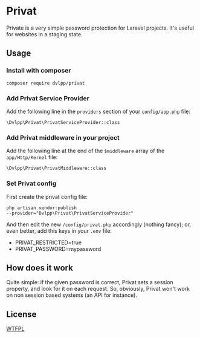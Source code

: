 # Privat

Private is a very simple password protection for Laravel projects.
It's useful for websites in a staging state.

## Usage

### Install with composer

<code>composer require dvlpp/privat</code>

### Add Privat Service Provider

Add the following line in the <code>providers</code> section of your <code>config/app.php</code> file:

<code>\Dvlpp\Privat\PrivatServiceProvider::class</code>

### Add Privat middleware in your project

Add the following line at the end of the <code>$middleware</code> array of the <code>app/Http/Kernel</code> file:

<code>\Dvlpp\Privat\PrivatMiddleware::class</code>

### Set Privat config

First create the privat config file:

<code>php artisan vendor:publish --provider="Dvlpp\Privat\PrivatServiceProvider"</code>

And then edit the new <code>/config/privat.php</code> accordingly (nothing fancy);
or, even better, add this keys in your <code>.env</code> file:

- PRIVAT_RESTRICTED=true
- PRIVAT_PASSWORD=mypassword

## How does it work

Quite simple: if the given password is correct, Privat sets a session property,
and look for it on each request. So, obviously, Privat won't work on
non session based systems (an API for instance).

## License

[WTFPL](https://en.wikipedia.org/wiki/WTFPL)
